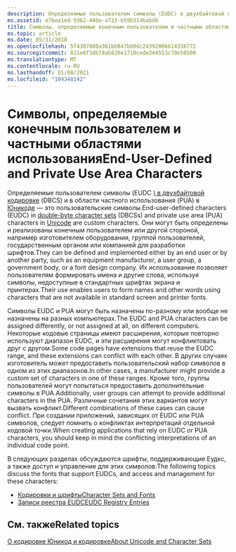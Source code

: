 ```yaml
---
description: Определяемые пользователем символы (EUDC) в двухбайтовой кодировке (DBCS) и в области частного использования (PUA) в Юникоде — это пользовательские символы.
ms.assetid: e76ea1ed-5962-440a-a722-b59b314babd6
title: Символы, определяемые конечным пользователем и частными областями использования
ms.topic: article
ms.date: 05/31/2018
ms.openlocfilehash: 5f4307880a361bb847bb0dc24392006614336772
ms.sourcegitcommit: 831e8f3db78ab820e1710cede244553c70e50500
ms.translationtype: MT
ms.contentlocale: ru-RU
ms.lasthandoff: 01/08/2021
ms.locfileid: "104348142"
---
```

# <a name="end-user-defined-and-private-use-area-characters"></a><span data-ttu-id="39e39-103">Символы, определяемые конечным пользователем и частными областями использования</span><span class="sxs-lookup"><span data-stu-id="39e39-103">End-User-Defined and Private Use Area Characters</span></span>

<span data-ttu-id="39e39-104">Определяемые пользователем символы (EUDC [) в двухбайтовой кодировке](double-byte-character-sets.md) (DBCS) и в области частного использования (PUA) в [Юникоде](unicode.md) — это пользовательские символы.</span><span class="sxs-lookup"><span data-stu-id="39e39-104">End-user-defined characters (EUDC) in [double-byte character sets](double-byte-character-sets.md) (DBCSs) and private use area (PUA) characters in [Unicode](unicode.md) are custom characters.</span></span> <span data-ttu-id="39e39-105">Они могут быть определены и реализованы конечным пользователем или другой стороной, например изготовителем оборудования, группой пользователей, государственным органом или компанией для разработки шрифтов.</span><span class="sxs-lookup"><span data-stu-id="39e39-105">They can be defined and implemented either by an end user or by another party, such as an equipment manufacturer, a user group, a government body, or a font design company.</span></span> <span data-ttu-id="39e39-106">Их использование позволяет пользователям формировать имена и другие слова, используя символы, недоступные в стандартных шрифтах экрана и принтерах.</span><span class="sxs-lookup"><span data-stu-id="39e39-106">Their use enables users to form names and other words using characters that are not available in standard screen and printer fonts.</span></span>

<span data-ttu-id="39e39-107">Символы EUDC и PUA могут быть назначены по-разному или вообще не назначены на разных компьютерах.</span><span class="sxs-lookup"><span data-stu-id="39e39-107">The EUDC and PUA characters can be assigned differently, or not assigned at all, on different computers.</span></span> <span data-ttu-id="39e39-108">Некоторые кодовые страницы имеют расширения, которые повторно используют диапазон EUDC, и эти расширения могут конфликтовать друг с другом.</span><span class="sxs-lookup"><span data-stu-id="39e39-108">Some code pages have extensions that reuse the EUDC range, and these extensions can conflict with each other.</span></span> <span data-ttu-id="39e39-109">В других случаях изготовитель может предоставить пользовательский набор символов в одном из этих диапазонов.</span><span class="sxs-lookup"><span data-stu-id="39e39-109">In other cases, a manufacturer might provide a custom set of characters in one of these ranges.</span></span> <span data-ttu-id="39e39-110">Кроме того, группы пользователей могут попытаться предоставить дополнительные символы в PUA.</span><span class="sxs-lookup"><span data-stu-id="39e39-110">Additionally, user groups can attempt to provide additional characters in the PUA.</span></span> <span data-ttu-id="39e39-111">Различные сочетания этих вариантов могут вызвать конфликт.</span><span class="sxs-lookup"><span data-stu-id="39e39-111">Different combinations of these cases can cause conflict.</span></span> <span data-ttu-id="39e39-112">При создании приложений, зависящих от EUDC или PUA символов, следует помнить о конфликтах интерпретаций отдельной кодовой точки.</span><span class="sxs-lookup"><span data-stu-id="39e39-112">When creating applications that rely on EUDC or PUA characters, you should keep in mind the conflicting interpretations of an individual code point.</span></span>

<span data-ttu-id="39e39-113">В следующих разделах обсуждаются шрифты, поддерживающие Еудкс, а также доступ и управление для этих символов:</span><span class="sxs-lookup"><span data-stu-id="39e39-113">The following topics discuss the fonts that support EUDCs, and access and management for these characters:</span></span>

-   [<span data-ttu-id="39e39-114">Кодировки и шрифты</span><span class="sxs-lookup"><span data-stu-id="39e39-114">Character Sets and Fonts</span></span>](character-sets-and-fonts.md)
-   [<span data-ttu-id="39e39-115">Записи реестра EUDC</span><span class="sxs-lookup"><span data-stu-id="39e39-115">EUDC Registry Entries</span></span>](eudc-registry-entries.md)

## <a name="related-topics"></a><span data-ttu-id="39e39-116">См. также</span><span class="sxs-lookup"><span data-stu-id="39e39-116">Related topics</span></span>

<dl> <dt>

[<span data-ttu-id="39e39-117">О кодировке Юникод и кодировке</span><span class="sxs-lookup"><span data-stu-id="39e39-117">About Unicode and Character Sets</span></span>](about-unicode-and-character-sets.md)
</dt> </dl>

 

 



